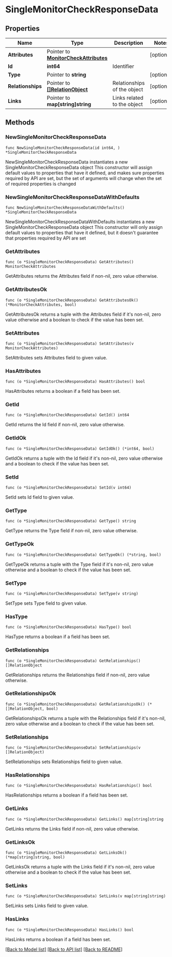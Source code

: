 # SingleMonitorCheckResponseData

## Properties

Name | Type | Description | Notes
------------ | ------------- | ------------- | -------------
**Attributes** | Pointer to [**MonitorCheckAttributes**](MonitorCheckAttributes.md) |  | [optional] 
**Id** | **int64** | Identifier  | 
**Type** | Pointer to **string** |  | [optional] 
**Relationships** | Pointer to [**[]RelationObject**](RelationObject.md) | Relationships of the object | [optional] 
**Links** | Pointer to **map[string]string** | Links related to the object | [optional] 

## Methods

### NewSingleMonitorCheckResponseData

`func NewSingleMonitorCheckResponseData(id int64, ) *SingleMonitorCheckResponseData`

NewSingleMonitorCheckResponseData instantiates a new SingleMonitorCheckResponseData object
This constructor will assign default values to properties that have it defined,
and makes sure properties required by API are set, but the set of arguments
will change when the set of required properties is changed

### NewSingleMonitorCheckResponseDataWithDefaults

`func NewSingleMonitorCheckResponseDataWithDefaults() *SingleMonitorCheckResponseData`

NewSingleMonitorCheckResponseDataWithDefaults instantiates a new SingleMonitorCheckResponseData object
This constructor will only assign default values to properties that have it defined,
but it doesn't guarantee that properties required by API are set

### GetAttributes

`func (o *SingleMonitorCheckResponseData) GetAttributes() MonitorCheckAttributes`

GetAttributes returns the Attributes field if non-nil, zero value otherwise.

### GetAttributesOk

`func (o *SingleMonitorCheckResponseData) GetAttributesOk() (*MonitorCheckAttributes, bool)`

GetAttributesOk returns a tuple with the Attributes field if it's non-nil, zero value otherwise
and a boolean to check if the value has been set.

### SetAttributes

`func (o *SingleMonitorCheckResponseData) SetAttributes(v MonitorCheckAttributes)`

SetAttributes sets Attributes field to given value.

### HasAttributes

`func (o *SingleMonitorCheckResponseData) HasAttributes() bool`

HasAttributes returns a boolean if a field has been set.

### GetId

`func (o *SingleMonitorCheckResponseData) GetId() int64`

GetId returns the Id field if non-nil, zero value otherwise.

### GetIdOk

`func (o *SingleMonitorCheckResponseData) GetIdOk() (*int64, bool)`

GetIdOk returns a tuple with the Id field if it's non-nil, zero value otherwise
and a boolean to check if the value has been set.

### SetId

`func (o *SingleMonitorCheckResponseData) SetId(v int64)`

SetId sets Id field to given value.


### GetType

`func (o *SingleMonitorCheckResponseData) GetType() string`

GetType returns the Type field if non-nil, zero value otherwise.

### GetTypeOk

`func (o *SingleMonitorCheckResponseData) GetTypeOk() (*string, bool)`

GetTypeOk returns a tuple with the Type field if it's non-nil, zero value otherwise
and a boolean to check if the value has been set.

### SetType

`func (o *SingleMonitorCheckResponseData) SetType(v string)`

SetType sets Type field to given value.

### HasType

`func (o *SingleMonitorCheckResponseData) HasType() bool`

HasType returns a boolean if a field has been set.

### GetRelationships

`func (o *SingleMonitorCheckResponseData) GetRelationships() []RelationObject`

GetRelationships returns the Relationships field if non-nil, zero value otherwise.

### GetRelationshipsOk

`func (o *SingleMonitorCheckResponseData) GetRelationshipsOk() (*[]RelationObject, bool)`

GetRelationshipsOk returns a tuple with the Relationships field if it's non-nil, zero value otherwise
and a boolean to check if the value has been set.

### SetRelationships

`func (o *SingleMonitorCheckResponseData) SetRelationships(v []RelationObject)`

SetRelationships sets Relationships field to given value.

### HasRelationships

`func (o *SingleMonitorCheckResponseData) HasRelationships() bool`

HasRelationships returns a boolean if a field has been set.

### GetLinks

`func (o *SingleMonitorCheckResponseData) GetLinks() map[string]string`

GetLinks returns the Links field if non-nil, zero value otherwise.

### GetLinksOk

`func (o *SingleMonitorCheckResponseData) GetLinksOk() (*map[string]string, bool)`

GetLinksOk returns a tuple with the Links field if it's non-nil, zero value otherwise
and a boolean to check if the value has been set.

### SetLinks

`func (o *SingleMonitorCheckResponseData) SetLinks(v map[string]string)`

SetLinks sets Links field to given value.

### HasLinks

`func (o *SingleMonitorCheckResponseData) HasLinks() bool`

HasLinks returns a boolean if a field has been set.


[[Back to Model list]](../README.md#documentation-for-models) [[Back to API list]](../README.md#documentation-for-api-endpoints) [[Back to README]](../README.md)


